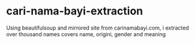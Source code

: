 # cari-nama-bayi-extraction
Using beautifulsoup and mirrored site from carinamabayi.com, i extracted over thousand names covers name, origini, gender and meaning
